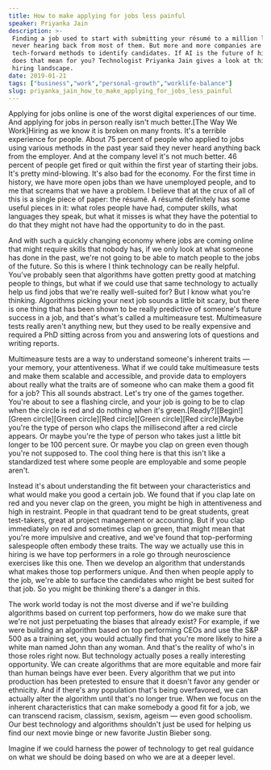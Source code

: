 ```yaml
---
title: How to make applying for jobs less painful
speaker: Priyanka Jain
description: >-
 Finding a job used to start with submitting your résumé to a million listings and
 never hearing back from most of them. But more and more companies are using
 tech-forward methods to identify candidates. If AI is the future of hiring, what
 does that mean for you? Technologist Priyanka Jain gives a look at this new
 hiring landscape.
date: 2019-01-21
tags: ["business","work","personal-growth","worklife-balance"]
slug: priyanka_jain_how_to_make_applying_for_jobs_less_painful
---
```


Applying for jobs online is one of the worst digital experiences of our time. And applying
for jobs in person really isn't much better.[The Way We Work]Hiring as we know it is
broken on many fronts. It's a terrible experience for people. About 75 percent of people
who applied to jobs using various methods in the past year said they never heard anything
back from the employer. And at the company level it's not much better. 46 percent of
people get fired or quit within the first year of starting their jobs. It's pretty
mind-blowing. It's also bad for the economy. For the first time in history, we have more
open jobs than we have unemployed people, and to me that screams that we have a problem. I
believe that at the crux of all of this is a single piece of paper: the résumé. A résumé
definitely has some useful pieces in it: what roles people have had, computer skills, what
languages they speak, but what it misses is what they have the potential to do that they
might not have had the opportunity to do in the past.

And with such a quickly changing economy where jobs are coming online that might require
skills that nobody has, if we only look at what someone has done in the past, we're not
going to be able to match people to the jobs of the future. So this is where I think
technology can be really helpful. You've probably seen that algorithms have gotten pretty
good at matching people to things, but what if we could use that same technology to
actually help us find jobs that we're really well-suited for? But I know what you're
thinking. Algorithms picking your next job sounds a little bit scary, but there is one
thing that has been shown to be really predictive of someone's future success in a job,
and that's what's called a multimeasure test. Multimeasure tests really aren't anything
new, but they used to be really expensive and required a PhD sitting across from you and
answering lots of questions and writing reports.

Multimeasure tests are a way to understand someone's inherent traits — your memory, your
attentiveness. What if we could take multimeasure tests and make them scalable and
accessible, and provide data to employers about really what the traits are of someone who
can make them a good fit for a job? This all sounds abstract. Let's try one of the games
together. You're about to see a flashing circle, and your job is going to be to clap when
the circle is red and do nothing when it's green.[Ready?][Begin!][Green circle][Green
circle][Red circle][Green circle][Red circle]Maybe you're the type of person who claps the
millisecond after a red circle appears. Or maybe you're the type of person who takes just
a little bit longer to be 100 percent sure. Or maybe you clap on green even though you're
not supposed to. The cool thing here is that this isn't like a standardized test where
some people are employable and some people aren't.

Instead it's about understanding the fit between your characteristics and what would make
you good a certain job. We found that if you clap late on red and you never clap on the
green, you might be high in attentiveness and high in restraint. People in that quadrant
tend to be great students, great test-takers, great at project management or accounting.
But if you clap immediately on red and sometimes clap on green, that might mean that
you're more impulsive and creative, and we've found that top-performing salespeople often
embody these traits. The way we actually use this in hiring is we have top performers in a
role go through neuroscience exercises like this one. Then we develop an algorithm that
understands what makes those top performers unique. And then when people apply to the job,
we're able to surface the candidates who might be best suited for that job. So you might be
thinking there's a danger in this.

The work world today is not the most diverse and if we're building algorithms based on
current top performers, how do we make sure that we're not just perpetuating the biases
that already exist? For example, if we were building an algorithm based on top performing
CEOs and use the S&P 500 as a training set, you would actually find that you're more
likely to hire a white man named John than any woman. And that's the reality of who's in
those roles right now. But technology actually poses a really interesting opportunity. We
can create algorithms that are more equitable and more fair than human beings have ever
been. Every algorithm that we put into production has been pretested to ensure that it
doesn't favor any gender or ethnicity. And if there's any population that's being
overfavored, we can actually alter the algorithm until that's no longer true. When we
focus on the inherent characteristics that can make somebody a good fit for a job, we can
transcend racism, classism, sexism, ageism — even good schoolism. Our best technology and
algorithms shouldn't just be used for helping us find our next movie binge or new favorite
Justin Bieber song.

Imagine if we could harness the power of technology to get real guidance on what we should
be doing based on who we are at a deeper level.

<!--
ad_duration=0
comment_count=19
event="The Way We Work"
external_start_time=0
has_talk_citation=0
intro_duration=0
is_subtitle_required="False"
is_talk_featured="True"
language="en"
language_swap="False"
native_language="en"
number_of_related_talks=6
number_of_speakers=1
number_of_subtitled_videos=26
number_of_tags=4
number_of_talk_download_languages=28
number_of_talk_more_resources=1
number_of_talk_recommendations=0
number_of_talks_take_actions=0
post_ad_duration=0
published_timestamp="2019-02-05 14:28:18"
recording_date="2019-01-21"
speaker_description="Technologist"
speaker_is_published=1
speaker_name="Priyanka Jain"
talk_name="How to make applying for jobs less painful"
talks_tags=["business","work","personal-growth","worklife-balance"]
talks_take_action=[]
url_photo_speaker="https://pe.tedcdn.com/images/ted/a7615dba4a0a0ae90f54488adbc4b71fb6ca72d6_254x191.jpg"
url_photo_talk="https://s3.amazonaws.com/talkstar-photos/uploads/1d0cb175-dfcd-430c-a0e3-03021754a0db/PriyankaJainWWW_2019V-embed.jpg"
url_webpage="https://www.ted.com/talks/priyanka_jain_how_to_make_applying_for_jobs_less_painful"
video_type_name="Original Content"
-->